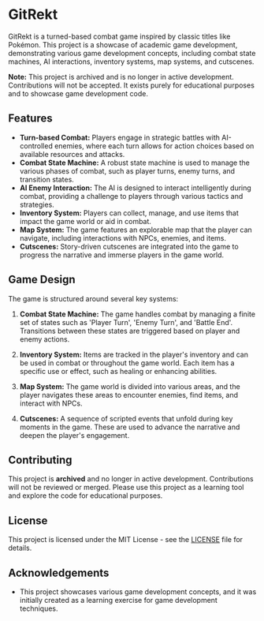 # GitRekt

GitRekt is a turned-based combat game inspired by classic titles like Pokémon. This project is a showcase of academic game development, demonstrating various game development concepts, including combat state machines, AI interactions, inventory systems, map systems, and cutscenes. 

**Note:** This project is archived and is no longer in active development. Contributions will not be accepted. It exists purely for educational purposes and to showcase game development code.

## Features

- **Turn-based Combat:** Players engage in strategic battles with AI-controlled enemies, where each turn allows for action choices based on available resources and attacks.
- **Combat State Machine:** A robust state machine is used to manage the various phases of combat, such as player turns, enemy turns, and transition states.
- **AI Enemy Interaction:** The AI is designed to interact intelligently during combat, providing a challenge to players through various tactics and strategies.
- **Inventory System:** Players can collect, manage, and use items that impact the game world or aid in combat.
- **Map System:** The game features an explorable map that the player can navigate, including interactions with NPCs, enemies, and items.
- **Cutscenes:** Story-driven cutscenes are integrated into the game to progress the narrative and immerse players in the game world.

## Game Design

The game is structured around several key systems:

1. **Combat State Machine:** The game handles combat by managing a finite set of states such as 'Player Turn', 'Enemy Turn', and 'Battle End'. Transitions between these states are triggered based on player and enemy actions.

2. **Inventory System:** Items are tracked in the player's inventory and can be used in combat or throughout the game world. Each item has a specific use or effect, such as healing or enhancing abilities.

3. **Map System:** The game world is divided into various areas, and the player navigates these areas to encounter enemies, find items, and interact with NPCs.

4. **Cutscenes:** A sequence of scripted events that unfold during key moments in the game. These are used to advance the narrative and deepen the player's engagement.

## Contributing

This project is **archived** and no longer in active development. Contributions will not be reviewed or merged. Please use this project as a learning tool and explore the code for educational purposes.

## License

This project is licensed under the MIT License - see the [LICENSE](LICENSE) file for details.

## Acknowledgements

- This project showcases various game development concepts, and it was initially created as a learning exercise for game development techniques.
